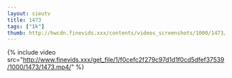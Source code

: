 ```yaml
--- 
layout: sieutv
title: 1473
tags: ["1k"]
thumb: http://hwcdn.finevids.xxx/contents/videos_screenshots/1000/1473/preview.mp4.jpg
---
```

{% include video src="http://www.finevids.xxx/get_file/1/f0cefc2f279c97d1d1f0cd5dfef37539/1000/1473/1473.mp4/" %} 
